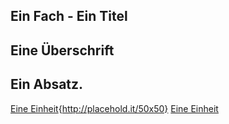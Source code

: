 Ein Fach - Ein Titel
---
## Eine Überschrift
Ein Absatz.
---
[Eine Einheit](unit.md){http://placehold.it/50x50}
[Eine Einheit](unit.md)
